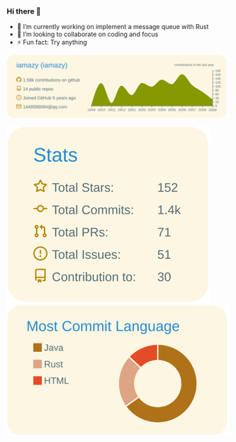 ### Hi there 👋

- 🔭 I’m currently working on implement a message queue with Rust
- 🌱 I’m looking to collaborate on coding and focus
- ⚡ Fun fact: Try anything

[![](https://raw.githubusercontent.com/iamazy/iamazy/master/profile-summary-card-output/solarized/0-profile-details.svg)](https://github.com/iamazy)  

[![](https://raw.githubusercontent.com/iamazy/iamazy/master/profile-summary-card-output/solarized/3-stats.svg)](https://github.com/iamazy)
[![](https://raw.githubusercontent.com/iamazy/iamazy/master/profile-summary-card-output/solarized/2-most-commit-language.svg)](https://github.com/iamazy)
